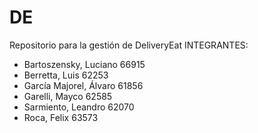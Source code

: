 # DE
Repositorio para la gestión de DeliveryEat
INTEGRANTES:
- Bartoszensky, Luciano  66915
- Berretta, Luis         62253
- García Majorel, Álvaro 61856
- Garelli, Mayco         62585
- Sarmiento, Leandro     62070
- Roca, Felix            63573
